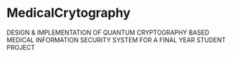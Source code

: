 # MedicalCrytography
 DESIGN & IMPLEMENTATION OF QUANTUM CRYPTOGRAPHY BASED MEDICAL INFORMATION SECURITY SYSTEM FOR A FINAL YEAR STUDENT PROJECT
